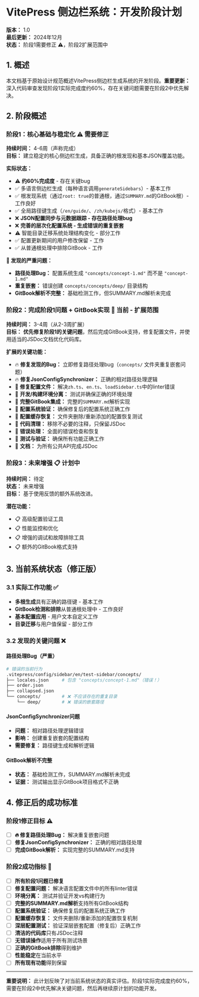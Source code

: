 # VitePress 侧边栏系统：开发阶段计划

**版本：** 1.0  
**最后更新：** 2024年12月  
**状态：** 阶段1需要修正 ⚠️，阶段2扩展范围中

## 1. 概述

本文档基于原始设计规范概述VitePress侧边栏生成系统的开发阶段。**重要更新：** 深入代码审查发现阶段1实际完成度约60%，存在关键问题需要在阶段2中优先解决。

## 2. 阶段概述

### 阶段1：核心基础与稳定化 ⚠️ **需要修正**
**持续时间：** 4-6周（声称完成）  
**目标：** 建立稳定的核心侧边栏生成，具备正确的根发现和基本JSON覆盖功能。

**实际状态：**
- ⚠️ **约60%完成度** - 存在关键bug
- ✅ 多语言侧边栏生成（每种语言调用`generateSidebars`）- 基本工作
- ✅ 根发现系统（通过`root: true`的普通根，通过`SUMMARY.md`的GitBook根）- 工作良好
- ✅ 全局路径键生成（`/en/guide/`、`/zh/kubejs/`格式）- 基本工作
- ❌ **JSON配置同步与元数据跟踪 - 存在路径处理bug**
- ❌ **完善的层次化配置系统 - 生成错误的重复嵌套**
- ⚠️ 智能目录迁移系统处理结构变化 - 部分工作
- ✅ 配置更新期间的用户修改保留 - 工作
- ✅ 从普通根处理中排除GitBook - 工作

**🚨 发现的严重问题：**
- **路径处理Bug：** 配置系统生成 `"concepts/concept-1.md"` 而不是 `"concept-1.md"`
- **重复嵌套：** 错误创建 `concepts/concepts/deep/` 目录结构  
- **GitBook解析不完整：** 基础检测工作，但SUMMARY.md解析未完成

### 阶段2：完成阶段1问题 + GitBook实现 🎯 **当前 - 扩展范围**
**持续时间：** 3-4周（从2-3周扩展）  
**目标：** **优先修复阶段1的关键问题**，然后完成GitBook支持，修复配置文件，并使用适当的JSDoc文档优化代码库。

**扩展的关键功能：**
- 🔥 **修复发现的Bug：** 立即修复路径处理bug（`concepts/` 文件夹重复嵌套问题）
- 🔥 **修复JsonConfigSynchronizer：** 正确的相对路径处理逻辑
- 🎯 **修复配置文件：** 解决`zh.ts`、`en.ts`、`loadSidebar.ts`中的linter错误
- 🎯 **开发/构建环境分离：** 测试并确保正确的环境处理
- 🎯 **完整GitBook集成：** 完整的`SUMMARY.md`解析实现
- 🎯 **配置系统验证：** 确保修复后的配置系统正确工作
- 🎯 **配置缓存恢复：** 文件夹删除/重新添加的配置恢复测试
- 🎯 **代码清理：** 移除不必要的注释，只保留JSDoc
- 🎯 **错误处理：** 全面的错误检查和恢复
- 🎯 **测试与验证：** 确保所有功能正确工作
- 🎯 **文档：** 为所有公共API完成JSDoc

### 阶段3：未来增强 📋 **计划中**
**持续时间：** 待定  
**状态：** 未来增强  
**目标：** 基于使用反馈的额外系统改进。

**潜在功能：**
- 📋 高级配置验证工具
- 📋 性能监控和优化
- 📋 增强的调试和故障排除工具
- 📋 额外的GitBook格式支持

## 3. 当前系统状态（修正版）

### 3.1 实际工作功能 ✅
- **多根生成**具有正确的路径键 - 基本工作
- **GitBook检测和排除**从普通根处理中 - 工作良好
- **基本配置应用** - 用户文本自定义工作
- **目录迁移**与用户值保留 - 部分工作

### 3.2 发现的关键问题 ❌

#### **路径处理Bug（严重）**
```bash
# 错误的当前行为
.vitepress/config/sidebar/en/test-sidebar/concepts/
├── locales.json     # 包含 "concepts/concept-1.md"（错误！）
├── order.json
├── collapsed.json
└── concepts/        # ❌ 不应该存在的重复目录
    └── deep/        # ❌ 错误的嵌套路径
```

#### **JsonConfigSynchronizer问题**
- **问题：** 相对路径处理逻辑错误
- **影响：** 创建重复嵌套的配置结构
- **需要修复：** 路径键生成和解析逻辑

#### **GitBook解析不完整**
- **状态：** 基础检测工作，SUMMARY.md解析未完成
- **证据：** 测试输出显示GitBook项目格式不正确

## 4. 修正后的成功标准

### 阶段1修正目标 ⚠️
- [ ] **🔥 修复路径处理Bug：** 解决重复嵌套问题
- [ ] **修复JsonConfigSynchronizer：** 正确的相对路径处理
- [ ] **完成GitBook解析：** 实现完整的SUMMARY.md支持

### 阶段2成功指标 🎯
- [ ] **所有阶段1问题已修复**
- [ ] **修复配置问题：** 解决语言配置文件中的所有linter错误
- [ ] **环境分离：** 测试并验证开发vs构建行为
- [ ] **完整的SUMMARY.md解析**支持所有GitBook结构
- [ ] **配置系统验证：** 确保修复后的配置系统正确工作
- [ ] **配置缓存恢复：** 文件夹删除/重新添加的配置恢复机制
- [ ] **深层配置测试：** 验证深层嵌套配置（修复后）正确工作
- [ ] **清洁的代码库**只有JSDoc注释
- [ ] **无错误操作**适用于所有测试场景
- [ ] **正确的GitBook排除**得到维护
- [ ] **性能稳定**在当前水平
- [ ] **所有现有功能**得到保留

---

**重要说明：** 此计划反映了对当前系统状态的真实评估。阶段1实际完成度约60%，需要在阶段2中优先解决关键问题，然后再继续原计划的功能开发。